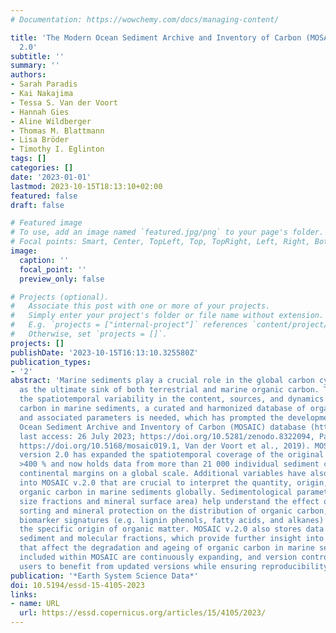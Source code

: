 ```yaml
---
# Documentation: https://wowchemy.com/docs/managing-content/

title: 'The Modern Ocean Sediment Archive and Inventory of Carbon (MOSAIC): version
  2.0'
subtitle: ''
summary: ''
authors:
- Sarah Paradis
- Kai Nakajima
- Tessa S. Van der Voort
- Hannah Gies
- Aline Wildberger
- Thomas M. Blattmann
- Lisa Bröder
- Timothy I. Eglinton
tags: []
categories: []
date: '2023-01-01'
lastmod: 2023-10-15T18:13:10+02:00
featured: false
draft: false

# Featured image
# To use, add an image named `featured.jpg/png` to your page's folder.
# Focal points: Smart, Center, TopLeft, Top, TopRight, Left, Right, BottomLeft, Bottom, BottomRight.
image:
  caption: ''
  focal_point: ''
  preview_only: false

# Projects (optional).
#   Associate this post with one or more of your projects.
#   Simply enter your project's folder or file name without extension.
#   E.g. `projects = ["internal-project"]` references `content/project/deep-learning/index.md`.
#   Otherwise, set `projects = []`.
projects: []
publishDate: '2023-10-15T16:13:10.325580Z'
publication_types:
- '2'
abstract: 'Marine sediments play a crucial role in the global carbon cycle by acting
  as the ultimate sink of both terrestrial and marine organic carbon. To understand
  the spatiotemporal variability in the content, sources, and dynamics of organic
  carbon in marine sediments, a curated and harmonized database of organic carbon
  and associated parameters is needed, which has prompted the development of the Modern
  Ocean Sediment Archive and Inventory of Carbon (MOSAIC) database (http://mosaic.ethz.ch/,
  last access: 26 July 2023; https://doi.org/10.5281/zenodo.8322094, Paradis, 2023;
  https://doi.org/10.5168/mosaic019.1, Van der Voort et al., 2019​​​​​​​). MOSAIC
  version 2.0 has expanded the spatiotemporal coverage of the original database by
  >400 % and now holds data from more than 21 000 individual sediment cores from different
  continental margins on a global scale. Additional variables have also been incorporated
  into MOSAIC v.2.0 that are crucial to interpret the quantity, origin, and age of
  organic carbon in marine sediments globally. Sedimentological parameters (e.g. grain
  size fractions and mineral surface area) help understand the effect of hydrodynamic
  sorting and mineral protection on the distribution of organic carbon, while molecular
  biomarker signatures (e.g. lignin phenols, fatty acids, and alkanes) can help constrain
  the specific origin of organic matter. MOSAIC v.2.0 also stores data on specific
  sediment and molecular fractions, which provide further insight into the processes
  that affect the degradation and ageing of organic carbon in marine sediments. Data
  included within MOSAIC are continuously expanding, and version control will allow
  users to benefit from updated versions while ensuring reproducibility of their findings.'
publication: '*Earth System Science Data*'
doi: 10.5194/essd-15-4105-2023
links:
- name: URL
  url: https://essd.copernicus.org/articles/15/4105/2023/
---
```

